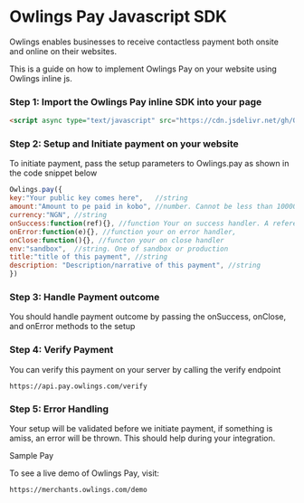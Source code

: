 # Owlings Pay Javascript SDK

Owlings enables businesses to receive contactless payment both onsite and online on their websites.



This is a guide on how to implement Owlings Pay on your website using Owlings inline js.

### Step 1: Import the Owlings Pay inline SDK into your page

```html
<script async type="text/javascript" src="https://cdn.jsdelivr.net/gh/OwlingsHQ/owlingspay-js-sdk@main/owlingspay.js"></script>
```

### Step 2: Setup and Initiate payment on your website

To initiate payment, pass the setup parameters to Owlings.pay as shown in the code snippet below

```javascript
Owlings.pay({
key:"Your public key comes here",   //string
amount:"Amount to pe paid in kobo", //number. Cannot be less than 10000
currency:"NGN", //string
onSuccess:function(ref){}, //function Your on success handler. A reference will be returned when payment is successful,
onError:function(e){}, //function your on error handler,
onClose:function(){}, //functon your on close handler
env:"sandbox",  //string. One of sandbox or production
title:"title of this payment", //string
description: "Description/narrative of this payment", //string
})
```

### Step 3: Handle Payment outcome

You should handle payment outcome by passing the onSuccess, onClose, and onError methods to the setup


### Step 4: Verify Payment
You can verify this payment on your server by calling the verify endpoint
```
https://api.pay.owlings.com/verify
```

### Step 5: Error Handling

Your setup will be validated before we initiate payment, if something is amiss, an error will be thrown. This should help during your integration.


Sample Pay

To see a live demo of Owlings Pay, visit:
```
https://merchants.owlings.com/demo
```


